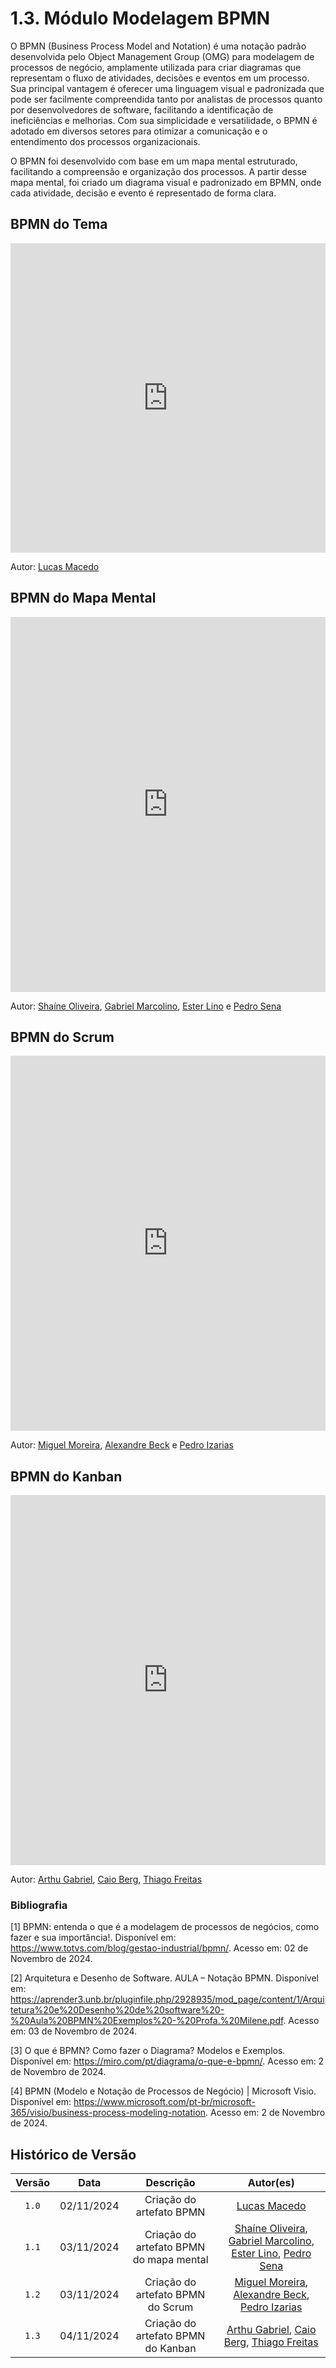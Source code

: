 # 1.3. Módulo Modelagem BPMN

O BPMN (Business Process Model and Notation) é uma notação padrão desenvolvida pelo Object Management Group (OMG) para modelagem de processos de negócio, amplamente utilizada para criar diagramas que representam o fluxo de atividades, decisões e eventos em um processo. Sua principal vantagem é oferecer uma linguagem visual e padronizada que pode ser facilmente compreendida tanto por analistas de processos quanto por desenvolvedores de software, facilitando a identificação de ineficiências e melhorias. Com sua simplicidade e versatilidade, o BPMN é adotado em diversos setores para otimizar a comunicação e o entendimento dos processos organizacionais.

O BPMN foi desenvolvido com base em um mapa mental estruturado, facilitando a compreensão e organização dos processos. A partir desse mapa mental, foi criado um diagrama visual e padronizado em BPMN, onde cada atividade, decisão e evento é representado de forma clara.

## BPMN do Tema

<iframe frameborder="0" style="width:100%;height:495px;" src="https://viewer.diagrams.net/?lightbox=1&highlight=0000ff&nav=1&title=BPMN%20-%20Tema.drawio#Uhttps%3A%2F%2Fdrive.google.com%2Fuc%3Fid%3D1JQLlety3JQ6vq_TGMb-yApIOanZfrFti%26export%3Ddownload"></iframe>

Autor: [Lucas Macedo](https://github.com/Luckx98)

## BPMN do Mapa Mental

<iframe frameborder="0" style="width:100%;height:600px;" src="https://viewer.diagrams.net/?lightbox=1&highlight=0000ff&nav=1&title=BPMN%20-%20Mapa%20mental#Uhttps%3A%2F%2Fdrive.google.com%2Fuc%3Fid%3D1Kt9EPyVTJwTTjd78zZ6GesCARp47abHp%26export%3Ddownload"></iframe>

Autor: [Shaíne Oliveira](https://github.com/ArthurGabrieel), [Gabriel Marcolino](https://github.com/GabrielMR360), [Ester Lino](https://github.com/esteerlino) e [Pedro Sena](https://github.com/pedroyen21)

## BPMN do Scrum

<iframe frameborder="0" style="width:100%;height:600px;" src="https://viewer.diagrams.net/?tags=%7B%7D&lightbox=1&highlight=0000ff&edit=_blank&layers=1&nav=1&title=Diagrama%20sem%20nome.drawio#R%3Cmxfile%3E%3Cdiagram%20id%3D%22prtHgNgQTEPvFCAcTncT%22%20name%3D%22Page-1%22%3E7V1Zc6O4Fv41rrr3IV3sy2OcdKZTM5mb6kzd6Z43GWRbHYzcgBO7f%2F1IQmITNjgxhiR0pRM4EgLO8umco4WJfrXa%2FhaB9fIO%2BzCYaIq%2FnejXE03Tdcchfyhll1I0w9FSyiJCfkpTc8ID%2BgU5UeHUDfJhXKqYYBwkaF0mejgMoZeUaCCK8HO52hwH5buuwQJKhAcPBDL1b%2BQny5TqaHZO%2FwLRYinurFpuWrICojJ%2Fk3gJfPxcIOmfJ%2FpVhHGSHq22VzCg3BN8Sa%2B72VOaPVgEw6TNBb9v0b0DNfPus7H9fnf78%2FkX%2BPvCSFt5AsGGv%2FB9hD0Yx5hQH7xos%2BIPn%2BwER%2BJntApASM6my2QVEKJKDr0lCvw%2FwA5v6MPECfAexdk0gjGR6714UrVCugNUXRTaHo7QLxwmQLRK2okSrhRaucYDvQW%2F7nmJEviwBh6t90w0kdBk9nCOPcEogdsCibPrN4hXMIl2pMpWKCsXHVfeC11o5XOuCrpuceKyoAeWyYmA698iaz0XETngUjpCYmadxPwNUX1N%2Bd9zCKOWAjvAWs5VmYMHVaiZrQID2jIxA4GTM1HVJS5Bn9g9P8VRssQLHILgc06dRngT%2BtDn3Mnr%2FIHxmjP1B0ySHWcq2CS4zPKWDOUSjvEm8uChl%2BDcIYJcwEMNqhxy6SseFFAEA5CgpzL0nZ75iqTCVxECEX1C8v8%2BQlQT2Xmu2lNi7QFeSGJbYxQm7AnNKflRPmmEfVcK%2B2%2BSCleMWEezZaJKz0QLZWIdzTbrmlRr7l2laTXE2iZr7q1UHpL8EGtegjXlyGq7oB3xp9l6FX5KQPy4Bx0j0lcKbc%2F0ehqnmqsqFWynqIAotKTncLsGobADDwcBWMdoxtqiFHrbOxA9svpgFicRoB3zkerfHqZVqwzTtowvqlYDL05n6KL2gS6Eq9HuG7%2BenXynJ0R7%2BOn1tlh4vSue3cMIkZdnIjsC%2B822CKScGoH4pffU%2FAuqoJVVQa32ICmo8qsqYs4e4xWS1yRo%2Bwo3IZpc6ZNLnfpUPoM42h3%2FACvCXEYD1NlaR%2BKhRnx7k%2FiGYmqrdxsSnBDHFgQBfFnH3x75Mn90MMjnSvo%2F0ayAcicmPC2ptvVzQ0MfymBMOHlJrX8xA%2F%2Bh8ifHlT%2F%2FZWwk8VuYXMzBCgW79JIVDnGcyj4rT8VMS5X1NqUThiYXIECLMC1g3m%2BhKFUbWhLiLIAQT0iOFulfsxrqmoQ5lMrCuOxMMMtk7CKUa3pMJWFShpiEx0111ayu0JsXNaPlzaQyyUq4y2Uyp8ssuV1mwfEyC66XaCmVYdYShyh%2Bbk7Zr9SCTYZA%2FLfJql%2Fx4sOl9qFiNaUW71BXfLjUri%2FOCtSDz72vVDtY3HDrg88tSqsvzX4JgKQykCGSlhdAklZiOk7pOVBSsoBK1iK1IkqkIGNywGTn7DQHzZzGgZMSFF4pB8%2BcWgBQSswglJYV9DWFwTYWkRVlxpBjpUnRMqtpKLn1KLucflE0K46fefPFMo6jWaFTKANxTl8UnqBqrOw0s9gisYwjvJ4EOCmiEoROQTVFp8t1BGPCFhY43SYwjKlrgcfY6T34Fl15EHYldrLMnj0IQ63xIJr0VjWYRMXfBuV1zPradcqa1%2BZ%2FG5RTPIlUu9z2fr2DT0zCRRWi0kQeiQTBDAb3OEYJwsSNuZ7hJMErUiGgBdTIF0wdr1KHitxZn7N%2FhTYuUxfoOqFB5ZQ7RNceuSfVuOm6EAYSYaF1DAuR4RRvkoDo8lWWa6cqC%2BJ1ejJHW2YJvNaEpYFDH0TMPHarGaZvtIDEGGiOcTpHQVB4Vt%2BEjm%2BwzGSEH2GhxNFmumV1aQVlI3BkIzBrbKCzFK9tSTZwSY4R4BmyOY4I%2F9kRhP6M5sFHaB%2BhvTp6oZhOk1qfOTpUbFmxkw3R7DHbO6p1W7V2lMGptZz1aFblWhn6IAGiQy%2F09Fn%2F3OgKSD16fccvRG%2B%2BZoCqvcwMp9zB1gyjGjUSszqTmHiAgjyGlX%2F3QbxkD5NaIEpYwxQw0tPv4mJynLdLT3aFk2qrMPQv6ZwIchpiNiBMKDcoOHLE9%2FQDlMKChjJCqcoe2GjRJRS23LJJazIKn9mk7bOZdMmgjbJF63Zu8IeN%2Bty2aJ%2FaxOqH4DRbK%2FfPNuVIqZEUDzochDMlVXiDsztU5zwC09VK%2BJvx7%2FTy%2BuJsfsz9u8flt%2F%2FHv1Y3G%2B3H87cLOeMTZuOlNWJkSFlmfSNGrpDvp1Km885A7r2WA4rr9mLMmMQnHvI2J9nspvZYekH9e80oyeCCZ71eKltRBc%2FnMezGyoR%2BHpWpSwOZatB1KGRrE6BldaUYbW841hR87Y%2BzFiCBz2CnDSJJFy3xaraJG5N0eU6OdzZZPo6fL57%2F2rF3hVsv2MRM5brzHlyr3EeoihwRnDXlpoqR6w8zZ6e9x9Dsvp%2B%2Bq3qdMDU5vDurMHP5fS%2BWHSPMPOYrhnwiGjwi5AtmzMcU2EJzOJvoKXNDu%2FJaepiUus%2B9Mcxy12pV3Js9c8JqWqpMB69mlPb4ScTNB7tCNTFfYu8TK3rFITOVww9WvcBuusB5Xf3KA5GD9B1P7MZrkoPxgOT1CEPyCff5fvvcxEM%2BoevY7uCdQE2XZEQcjwSFG5bR94jrQ%2FP61J%2Bf6lu0Ksx01G8kUdKpWJPKKoXiWCD3VYoDh5zUXtq1%2BfES9Hfn9Rhlr6dmsN2tcXr0zpweEXSU01ykl6OzRogciSfIIrFrXw7FxkH4NzIID8PS%2BDtpZIVCEsNoE2kIfu540PMksyMlM8c0zC6NQ85CnDEkcG9VYIIvdqDc3P7zDRqfHzeJSEuc2Yc8kdt3ardOIEULt84YVCwgJyne3HI5XTaEc6%2BX0%2BTk%2BnAyqk5LJdasljqsnyk0sap%2BvnLeRLkmj3LdhshLl%2BKNa1TqvYYPMStDoOaLR%2Fh7n0eqyaMKN8BDAUqoIgNmvMWFWaNKjyo98KnRWi%2BL1vtIUbfNIQoj77yjluYvtUshnqyj%2FjCDE619ObWliuj6eVTEtfr15YTPOo7GvqvR2HW2kLizfq4ahTjny7sctNhRk0dNPk6TqxjctyZbMiZ%2FhU8oLuwGMUbV7yEEefXOD0eruiqtgpB1%2FbzRiS2v7RkD7nep7V3ptLxgrW%2Bddoc8kbhtqCS40%2FnEb70CSZmszhQCiRcdHcfRcTwSeTS1rLrC8HtbAT4mfPa4F40Jn7PBnVXprVT9vBkfRx69G%2BFuhLs2wUN1%2Bn3fcOf0Mr1gyHAnUgfNcGedGu5eJ8mx49ojoEZJ2idfoPm62MfpQ5InZr7blvnuwJgv9%2B1fScOYzfJET2BMHb6XZMr5U4dSnN57miWb6vu2saZthOIOa7MLV07cjnHEGEe0QRJjYHFENunibQPJyfFhTwbDVvtN2IoXHYeM3ruX0xkCmUMbMlKVcfrK2J2%2BTJmreNx3d%2Br24pb3kcwxWnbN7ZM5w0rLuf0sZhywJO22kjz9eNLrJCn3Ju9bks0COtMiAE2pwLNeBd6OVwG4H2b9R2s4brsKYGBGrCofzYpPlz1TlZPb%2BytlaYyy3COiFsI8%2BfKcVwqzl1GvYQtTby3MYQ2iyWNo%2FIPWyh2Ikzew84NhyNmMF%2Bz8wNv%2FSrefChf0S1zH36C6BxEICAPpLjJTqvtxF%2B6OyJsU5QcD6CFiWkR22SeuaGTO04XjcOgHSRRarU1pqIu5heta0O5ruMIh5QQh08VBKPQimO2%2FQc12TbeuScZM%2BKjgzYsnetfwzAssTWKZB8RVYX7HLIJc0YlaezCO6SFkrRLeoDnyqCGsYED7WxCPSj8qfePwT%2F9KX%2FMFcOGVvMcPhxwtMtdSSxKr2%2BbvzB8OkdNqwwrouvhsiNUy%2BhNOeIs9wLW%2Bgj%2B4dv7566f35%2Bwncm6t%2B0fDvg1rPipxTb%2BO%2B4SDJzTuafauepd0CuVD9q3RTvFL1Q33k%2BvaJEomQYVmq2U4678DGhNYezaab95NalhjttpHyys3C%2BjkXUz9SF91uy%2B9urKv6%2B2%2B3v68C7GPsdi5uNBUF%2FsYt8UCvS0WiM%2FBvHdV09%2B%2Bqp26u3BbqkhfO8tJKtL1znLj3KGXBkUfRkU%2BzKrP1h1NzaDpoTi1aw1Rlcr3Wk3dYUFhCy059vtFahbxVNRx3%2BeFpAtMw6yoaQffF7Levn%2Fdv5d1SKcb4VEscu9c%2BV1HVn5Hyf9prXyuo%2B2g%2Bo3kilo3X6C%2F7jtb5DTCOClWp0mcO%2BzTeeyf%2FwU%3D%3C%2Fdiagram%3E%3C%2Fmxfile%3E"></iframe>

Autor: [Miguel Moreira](https://github.com/EhOMiguel), [Alexandre Beck](https://github.com/) e [Pedro Izarias](https://github.com/)

## BPMN do Kanban

<iframe frameborder="0" style="width:100%;height:592px;" src="https://viewer.diagrams.net/?lightbox=1&highlight=0000ff&nav=1&title=BPMN_Kanban.drawio#Uhttps%3A%2F%2Fdrive.google.com%2Fuc%3Fid%3D1SlfAyP63q6DO7Pipe0mh7SjTtoVZt7Sg%26export%3Ddownload"></iframe>

Autor: [Arthu Gabriel](https://github.com/ShaineOliveira), [Caio Berg](https://github.com/Caio-bergbjj), [Thiago Freitas](https://github.com/thiagorfreitas)

### Bibliografia

[1] BPMN: entenda o que é a modelagem de processos de negócios, como fazer e sua importância!. Disponível em: https://www.totvs.com/blog/gestao-industrial/bpmn/. Acesso em: 02 de Novembro de 2024.

[2] Arquitetura e Desenho de Software. AULA – Notação BPMN. Disponível em: https://aprender3.unb.br/pluginfile.php/2928935/mod_page/content/1/Arquitetura%20e%20Desenho%20de%20software%20-%20Aula%20BPMN%20Exemplos%20-%20Profa.%20Milene.pdf. Acesso em: 03 de Novembro de 2024.

[3] O que é BPMN? Como fazer o Diagrama? Modelos e Exemplos. Disponível em: <https://miro.com/pt/diagrama/o-que-e-bpmn/>. Acesso em: 2 de Novembro de 2024.

[4] BPMN (Modelo e Notação de Processos de Negócio) | Microsoft Visio. Disponível em: <https://www.microsoft.com/pt-br/microsoft-365/visio/business-process-modeling-notation>. Acesso em: 2 de Novembro de 2024.

## Histórico de Versão

| Versão |    Data    |      Descrição      |                                                                                              Autor(es)                                                                                               |
| :----: | :--------: | :-----------------: | :--------------------------------------------------------------------------------------------------------------------------------------------------------------------------------------------------: |
| `1.0`  | 02/11/2024 | Criação do artefato BPMN | [Lucas Macedo](https://github.com/Luckx98) |
| `1.1`  | 03/11/2024 | Criação do artefato BPMN do mapa mental | [Shaíne Oliveira](https://github.com/ShaineOliveira), [Gabriel Marcolino](https://github.com/GabrielMR360), [Ester Lino](https://github.com/esteerlino), [Pedro Sena](https://github.com/pedroyen21) |
| `1.2`  | 03/11/2024 | Criação do artefato BPMN do Scrum | [Miguel Moreira](https://github.com/EhOMiguel), [Alexandre Beck](https://github.com/), [Pedro Izarias](https://github.com/) |
| `1.3`  | 04/11/2024 | Criação do artefato BPMN do Kanban | [Arthu Gabriel](https://github.com/ShaineOliveira), [Caio Berg](https://github.com/Caio-bergbjj), [Thiago Freitas](https://github.com/thiagorfreitas) |

